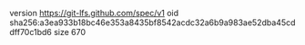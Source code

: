 version https://git-lfs.github.com/spec/v1
oid sha256:a3ea933b18bc46e353a8435bf8542acdc32a6b9a983ae52dba45cddff70c1bd6
size 670
